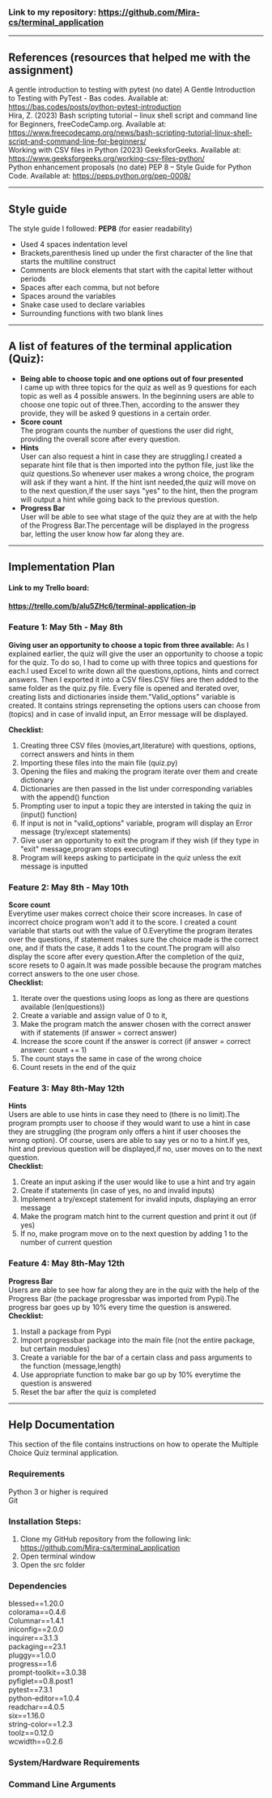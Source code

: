 ### Link to my repository: https://github.com/Mira-cs/terminal_application 
---------------------------------------------------------------- 
## References (resources that helped me with the assignment)  
A gentle introduction to testing with pytest (no date) A Gentle Introduction to Testing with PyTest - Bas codes. Available at: https://bas.codes/posts/python-pytest-introduction  
Hira, Z. (2023) Bash scripting tutorial – linux shell script and command line for Beginners, freeCodeCamp.org. Available at: https://www.freecodecamp.org/news/bash-scripting-tutorial-linux-shell-script-and-command-line-for-beginners/  
Working with CSV files in Python (2023) GeeksforGeeks. Available at: https://www.geeksforgeeks.org/working-csv-files-python/       
Python enhancement proposals (no date) PEP 8 – Style Guide for Python Code. Available at: https://peps.python.org/pep-0008/

----------------------------------------------------------------
## Style guide 

The style guide I followed: **PEP8** (for easier readability)   
- Used 4 spaces indentation level  
- Brackets,parenthesis lined up under the first character of the line that starts the multiline construct  
- Comments are block elements that start with the capital letter without periods  
- Spaces after each comma, but not before  
- Spaces around the variables
- Snake case used to declare variables
- Surrounding functions with two blank lines    

----------------------------------------------------------------
## A list of features of the terminal application (Quiz):
- **Being able to choose topic and one options out of four presented**  
I came up with three topics for the quiz as well as 9 questions for each topic as well as 4 possible answers. In the beginning users are able to choose one topic out of three.Then, according to the answer they provide, they will be asked 9 questions in a certain order. 
- **Score count**   
The program counts the number of questions the user did right, providing the overall score after every question.
- **Hints**  
User can also request a hint in case they are struggling.I created a separate hint file that is then imported into the python file, just like the quiz questions.So whenever user makes a wrong choice, the program will ask if they want a hint. If the hint isnt needed,the quiz will move on to the next question,if the user says "yes" to the hint, then the program will output a hint while going back to the previous question.
- **Progress Bar**   
User will be able to see what stage of the quiz they are at with the help of the Progress Bar.The percentage will be displayed in the progress bar, letting the user know how far along they are.
----------------------------------------------------------------
## Implementation Plan  
#### Link to my Trello board:   
#### https://trello.com/b/aIu5ZHc6/terminal-application-ip
### Feature 1: May 5th - May 8th   
**Giving user an opportunity to choose a topic from three available:**
As I explained earlier, the quiz will give the user an opportunity to choose a topic for the quiz. To do so, I had to come up with three topics and questions for each.I used Excel to write down all the questions,options, hints and correct answers. Then I exported it into a CSV files.CSV files are then added to the same folder as the quiz.py file. Every file is opened and iterated over, creating lists and dictionaries inside them."Valid_options" variable is created. It contains strings reprenseting the options users can choose from (topics) and in case of invalid input, an Error message will be displayed.

**Checklist:**
1) Creating three CSV files (movies,art,literature) with questions, options, correct answers and hints in them 
2) Importing these files into the main file  (quiz.py)
3) Opening the files and making the program iterate over them and create dictionary 
4) Dictionaries are then passed in the list under corresponding variables with the append() function
5) Prompting user to input a topic they are intersted in taking the quiz in (input() function)
6) If input is not in "valid_options" variable, program will display an Error message (try/except statements)
7) Give user an opportunity to exit the program if they wish (if they type in "exit" message,program stops executing) 
8) Program will keeps asking to participate in the quiz unless the exit message is inputted 

### Feature 2: May 8th - May 10th   
**Score count**   
Everytime user makes correct choice their score increases. In case of incorrect choice program won't add it to the score. I created a count variable that starts out with the value of 0.Everytime the program iterates over the questions, if statement makes sure the choice made is the correct one, and if thats the case, it adds 1 to the count.The program will also display the score after every question.After the completion of the quiz, score resets to 0 again.It was made possible because the program matches correct answers to the one user chose.  
**Checklist:**
1) Iterate over the questions using loops as long as there are questions available (len(questions))
2) Create a variable and assign value of 0 to it, 
3) Make the program match the answer chosen with the correct answer with if statements (if answer = correct answer)
4) Increase the score count if the answer is correct (if answer = correct answer: count += 1)
5) The count stays the same in case of the wrong choice 
6) Count resets in the end of the quiz 

### Feature 3: May 8th-May 12th  
**Hints**   
Users are able to use hints in case they need to (there is no limit).The program prompts user to choose if they would want to use a hint in case they are struggling (the program only offers a hint if user chooses the wrong option). Of course, users are able to say yes or no to a hint.If yes, hint and previous question will be displayed,if no, user moves on to the next question.  
**Checklist:**
1) Create an input asking if the user would like to use a hint and try again
2) Create if statements (in case of yes, no and invalid inputs)
3) Implement a try/except statement for invalid inputs, displaying an error message
4) Make the program match hint to the current question and print it out (if yes)
5) If no, make program move on to the next question by adding 1 to the number of current question  
  
### Feature 4: May 8th-May 12th  
**Progress Bar**  
Users are able to see how far along they are in the quiz with the help of the Progress Bar (the package progressbar was imported from Pypi).The progress bar goes up by 10% every time the question is answered.  
**Checklist:** 
1) Install a package from Pypi
2) Import progressbar package into the main file (not the entire package, but certain modules)
3) Create a variable for the bar of a certain class and pass arguments to the function (message,length)
4) Use appropriate function to make bar go up by 10% everytime the question is answered
5) Reset the bar after the quiz is completed  
----------------------------------------------------------------
## Help Documentation  
This section of the file contains instructions on how to operate the Multiple Choice Quiz terminal application.
### Requirements
Python 3 or higher is required  
Git 
### Installation Steps:
1) Clone my GitHub repository from the following link:  
https://github.com/Mira-cs/terminal_application
2) Open terminal window
3) Open the src folder 

### Dependencies  

blessed==1.20.0  
colorama==0.4.6  
Columnar==1.4.1  
iniconfig==2.0.0  
inquirer==3.1.3  
packaging==23.1  
pluggy==1.0.0  
progress==1.6  
prompt-toolkit==3.0.38  
pyfiglet==0.8.post1  
pytest==7.3.1  
python-editor==1.0.4  
readchar==4.0.5  
six==1.16.0  
string-color==1.2.3  
toolz==0.12.0  
wcwidth==0.2.6  

### System/Hardware Requirements  


### Command Line Arguments







